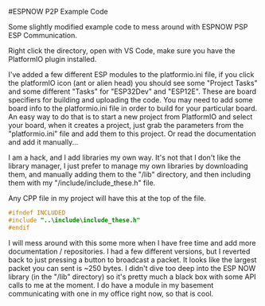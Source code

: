 #ESPNOW P2P Example Code

Some slightly modified example code to mess around with ESPNOW PSP ESP Communication.

Right click the directory, open with VS Code, make sure you have the PlatformIO plugin installed.  

I've added a few different ESP modules to the platformio.ini file, if you click the platformIO icon (ant or alien head) you should see some "Project Tasks" and some different "Tasks" for "ESP32Dev" and "ESP12E".  These are board specifiers for building and uploading the code.  You may need to add some board info to the platformio.ini file in order to build for your particular board.  An easy way to do that is to start a new project from PlatformIO and select your board, when it creates a project, just grab the parameters from the "platformio.ini" file and add them to this project. Or read the documentation and add it manually... 

I am a hack, and I add libraries my own way.  It's not that I don't like the library manager, I just prefer to manage my own libraries by downloading them, and manually adding them to the "/lib" directory, and then including them with my "/include/include_these.h" file.  

Any CPP file in my project will have this at the top of the file.

```cpp
#ifndef INCLUDED
#include "..\include\include_these.h"
#endif
```

I will mess around with this some more when I have free time and add more documentation / repositories.  I had a few different versions, but I reverted back to just pressing a button to broadcast a packet.  It looks like the largest packet you can sent is ~250 bytes.  I didn't dive too deep into the ESP NOW library (in the "/lib" directory) so it's pretty much a black box with some API calls to me at the moment.  I do have a module in my basement communicating with one in my office right now, so that is cool. 


